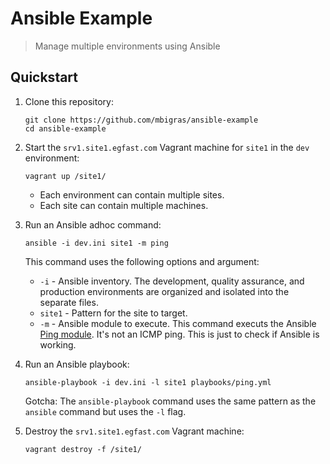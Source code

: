 # Ansible Example

> Manage multiple environments using Ansible

## Quickstart

1. Clone this repository:

    ```
    git clone https://github.com/mbigras/ansible-example
    cd ansible-example
    ```

1. Start the `srv1.site1.egfast.com` Vagrant machine for `site1` in the `dev` environment:


    ```
    vagrant up /site1/
    ```

    * Each environment can contain multiple sites.
    * Each site can contain multiple machines.

1. Run an Ansible adhoc command:


    ```
    ansible -i dev.ini site1 -m ping
    ```

    This command uses the following options and argument:

    * `-i` - Ansible inventory. The development, quality assurance, and production environments are organized and isolated into the separate files.
    * `site1` - Pattern for the site to target.
    * `-m` - Ansible module to execute. This command executs the Ansible [Ping module](https://docs.ansible.com/ansible/2.3/ping_module.html). It's not an ICMP ping. This is just to check if Ansible is working.

1. Run an Ansible playbook:

    ```
    ansible-playbook -i dev.ini -l site1 playbooks/ping.yml
    ```

    Gotcha: The `ansible-playbook` command uses the same pattern as the `ansible` command but uses the `-l` flag.

1. Destroy the `srv1.site1.egfast.com` Vagrant machine:

    ```
    vagrant destroy -f /site1/
    ```